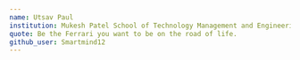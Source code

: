 ```yaml
---
name: Utsav Paul 
institution: Mukesh Patel School of Technology Management and Engineering 
quote: Be the Ferrari you want to be on the road of life.
github_user: Smartmind12
---
```

